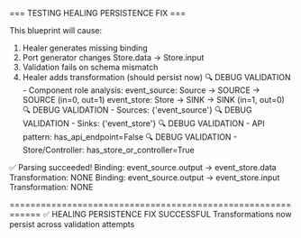 === TESTING HEALING PERSISTENCE FIX ===

This blueprint will cause:
1. Healer generates missing binding
2. Port generator changes Store.data → Store.input
3. Validation fails on schema mismatch
4. Healer adds transformation (should persist now)
🔍 DEBUG VALIDATION - Component role analysis:
  event_source: Source → SOURCE → SOURCE (in=0, out=1)
  event_store: Store → SINK → SINK (in=1, out=0)
🔍 DEBUG VALIDATION - Sources: {'event_source'}
🔍 DEBUG VALIDATION - Sinks: {'event_store'}
🔍 DEBUG VALIDATION - API pattern: has_api_endpoint=False
🔍 DEBUG VALIDATION - Store/Controller: has_store_or_controller=True

✅ Parsing succeeded!
  Binding: event_source.output → event_store.data
    Transformation: NONE
  Binding: event_source.output → event_store.input
    Transformation: NONE

============================================================
✅ HEALING PERSISTENCE FIX SUCCESSFUL
Transformations now persist across validation attempts
